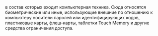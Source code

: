 в состав которых входит компьютерная техника. Сюда относятся биометрические или иные, использующие внешние по отношению к компьютеру носители паролей или идентифицирующих кодов, пластиковые карты, флеш-карты, таблетки Touch Memory и другие средства ограничения доступа.